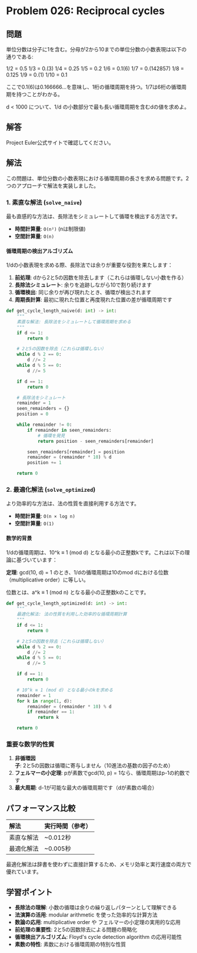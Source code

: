# Problem 026: Reciprocal cycles

## 問題

単位分数は分子に1を含む。分母が2から10までの単位分数の小数表現は以下の通りである:

1/2  = 0.5
1/3  = 0.(3)
1/4  = 0.25
1/5  = 0.2
1/6  = 0.1(6)
1/7  = 0.(142857)
1/8  = 0.125
1/9  = 0.(1)
1/10 = 0.1

ここで0.1(6)は0.166666...を意味し、1桁の循環周期を持つ。1/7は6桁の循環周期を持つことがわかる。

d < 1000 について、1/d の小数部分で最も長い循環周期を含むdの値を求めよ。

## 解答

Project Euler公式サイトで確認してください。

## 解法

この問題は、単位分数の小数表現における循環周期の長さを求める問題です。2つのアプローチで解法を実装しました。

### 1. 素直な解法 (`solve_naive`)

最も直感的な方法は、長除法をシミュレートして循環を検出する方法です。

- **時間計算量**: `O(n²)` (nは制限値)
- **空間計算量**: `O(n)`

#### 循環周期の検出アルゴリズム

1/dの小数表現を求める際、長除法では余りが重要な役割を果たします：

1. **前処理**: dから2と5の因数を除去します（これらは循環しない小数を作る）
2. **長除法シミュレート**: 余りを追跡しながら10で割り続けます
3. **循環検出**: 同じ余りが再び現れたとき、循環が検出されます
4. **周期長計算**: 最初に現れた位置と再度現れた位置の差が循環周期です

```python
def get_cycle_length_naive(d: int) -> int:
    """
    素直な解法: 長除法をシミュレートして循環周期を求める
    """
    if d <= 1:
        return 0

    # 2と5の因数を除去（これらは循環しない）
    while d % 2 == 0:
        d //= 2
    while d % 5 == 0:
        d //= 5

    if d == 1:
        return 0

    # 長除法をシミュレート
    remainder = 1
    seen_remainders = {}
    position = 0

    while remainder != 0:
        if remainder in seen_remainders:
            # 循環を発見
            return position - seen_remainders[remainder]

        seen_remainders[remainder] = position
        remainder = (remainder * 10) % d
        position += 1

    return 0
```

### 2. 最適化解法 (`solve_optimized`)

より効率的な方法は、法の性質を直接利用する方法です。

- **時間計算量**: `O(n × log n)`
- **空間計算量**: `O(1)`

#### 数学的背景

1/dの循環周期は、10^k ≡ 1 (mod d) となる最小の正整数kです。これは以下の理論に基づいています：

**定理**: gcd(10, d) = 1 のとき、1/dの循環周期は10のmod dにおける位数（multiplicative order）に等しい。

位数とは、a^k ≡ 1 (mod n) となる最小の正整数kのことです。

```python
def get_cycle_length_optimized(d: int) -> int:
    """
    最適化解法: 法の性質を利用した効率的な循環周期計算
    """
    if d <= 1:
        return 0

    # 2と5の因数を除去（これらは循環しない）
    while d % 2 == 0:
        d //= 2
    while d % 5 == 0:
        d //= 5

    if d == 1:
        return 0

    # 10^k ≡ 1 (mod d) となる最小のkを求める
    remainder = 1
    for k in range(1, d):
        remainder = (remainder * 10) % d
        if remainder == 1:
            return k

    return 0
```

### 重要な数学的性質

1. **非循環因子**: 2と5の因数は循環に寄与しません（10進法の基数の因子のため）
2. **フェルマーの小定理**: pが素数でgcd(10, p) = 1なら、循環周期はp-1の約数です
3. **最大周期**: d-1が可能な最大の循環周期です（dが素数の場合）

## パフォーマンス比較

| 解法 | 実行時間（参考） |
| :--- | :--- |
| 素直な解法 | ~0.012秒 |
| 最適化解法 | ~0.005秒 |

最適化解法は辞書を使わずに直接計算するため、メモリ効率と実行速度の両方で優れています。

## 学習ポイント

- **長除法の理解**: 小数の循環は余りの繰り返しパターンとして理解できる
- **法演算の活用**: modular arithmetic を使った効率的な計算方法
- **数論の応用**: multiplicative order や フェルマーの小定理の実用的な応用
- **前処理の重要性**: 2と5の因数除去による問題の簡略化
- **循環検出アルゴリズム**: Floyd's cycle detection algorithm の応用可能性
- **素数の特性**: 素数における循環周期の特別な性質
